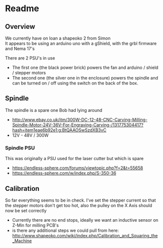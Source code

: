 # Readme

## Overview

We currently have on loan a shapeoko 2 from Simon <br>
It appears to be using an arduino uno with a gShield, with the grbl firmware and Nema 17's

There are 2 PSU's in use

  * The first one (the black power brick) powers the fan and arduino / shield / stepper motors
  * The second one (the silver one in the enclosure) powers the spindle and can be turned on / off using the switch on the back of the box.

## Spindle

The spindle is a spare one Bob had lying around

  * http://www.ebay.co.uk/itm/300W-DC-12-48-CNC-Carving-Milling-Spindle-Motor-24V-36V-For-Engraving-Carving-/131775304417?hash=item1eae6b92e1:g:BtQAAOSwSzdXB3vC
  * 12V - 48V / 300W

### Spindle PSU

This was originally a PSU used for the laser cutter but which is spare

  * https://endless-sphere.com/forums/viewtopic.php?f=2&t=55658
  * https://endless-sphere.com/w/index.php/S-350-36

## Calibration

So far everything seems to be in check.
I've set the stepper current so that the stepper motors don't get too hot, also the pulley on the X Axis should now be set correctly

  * Currently there are no end stops, ideally we want an inductive sensor on Z-Min for milling PCB's
  * is there any additional steps we could pull from here: http://www.shapeoko.com/wiki/index.php/Calibration_and_Squaring_the_Machine
